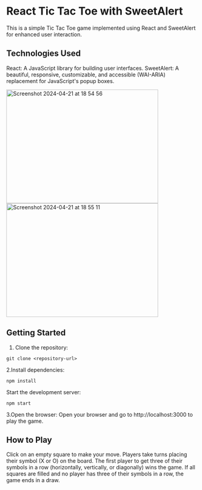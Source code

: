 # React Tic Tac Toe with SweetAlert

This is a simple Tic Tac Toe game implemented using React and SweetAlert for enhanced user interaction.

## Technologies Used
React: A JavaScript library for building user interfaces.
SweetAlert: A beautiful, responsive, customizable, and accessible (WAI-ARIA) replacement for JavaScript's popup boxes.

<img width="400" height="300" alt="Screenshot 2024-04-21 at 18 54 56" src="https://github.com/vincent-chpd/react--tic-tac-toe/assets/112076773/24734667-bd0f-4c05-959e-99ffb0c916ea">
<img width="400" height="300" alt="Screenshot 2024-04-21 at 18 55 11" src="https://github.com/vincent-chpd/react--tic-tac-toe/assets/112076773/965ff21e-ced6-417d-ba7d-218dbd9fba36">

## Getting Started
1. Clone the repository:
```
git clone <repository-url>
```

2.Install dependencies:
```
npm install
```

Start the development server:
```
npm start
```

3.Open the browser:
Open your browser and go to http://localhost:3000 to play the game.

## How to Play
Click on an empty square to make your move.
Players take turns placing their symbol (X or O) on the board.
The first player to get three of their symbols in a row (horizontally, vertically, or diagonally) wins the game.
If all squares are filled and no player has three of their symbols in a row, the game ends in a draw.


